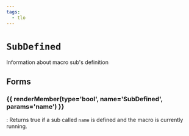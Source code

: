 ```yaml
---
tags:
  - tlo
---
```

# `SubDefined`

<!--tlo-desc-start-->
Information about macro sub's definition
<!--tlo-desc-end-->

## Forms
<!--tlo-forms-start-->
### {{ renderMember(type='bool', name='SubDefined', params='name') }}

:   Returns true if a sub called `name` is defined and the macro is currently running.

<!--tlo-forms-end-->

<!--tlo-linkrefs-start-->
[bool]: ../data-types/datatype-bool.md
<!--tlo-linkrefs-end-->